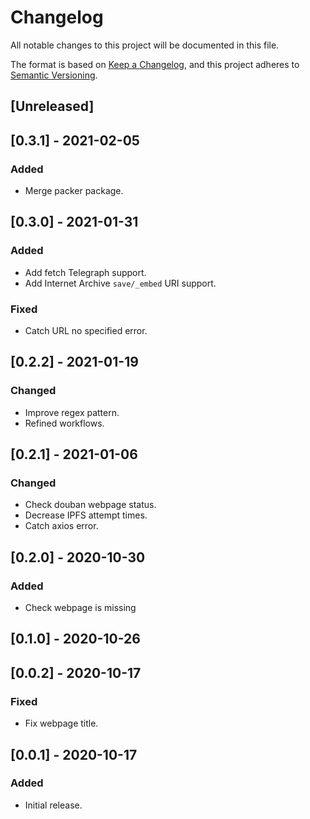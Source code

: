 # Changelog
All notable changes to this project will be documented in this file.

The format is based on [Keep a Changelog](https://keepachangelog.com/en/1.0.0/),
and this project adheres to [Semantic Versioning](https://semver.org/spec/v2.0.0.html).

## [Unreleased]

## [0.3.1] - 2021-02-05

### Added
- Merge packer package.

## [0.3.0] - 2021-01-31

### Added
- Add fetch Telegraph support.
- Add Internet Archive `save/_embed` URI support.

### Fixed
- Catch URL no specified error.

## [0.2.2] - 2021-01-19

### Changed
- Improve regex pattern.
- Refined workflows.

## [0.2.1] - 2021-01-06

### Changed
- Check douban webpage status.
- Decrease IPFS attempt times.
- Catch axios error.

## [0.2.0] - 2020-10-30

### Added
- Check webpage is missing

## [0.1.0] - 2020-10-26

## [0.0.2] - 2020-10-17

### Fixed
- Fix webpage title.

## [0.0.1] - 2020-10-17

### Added
- Initial release.


